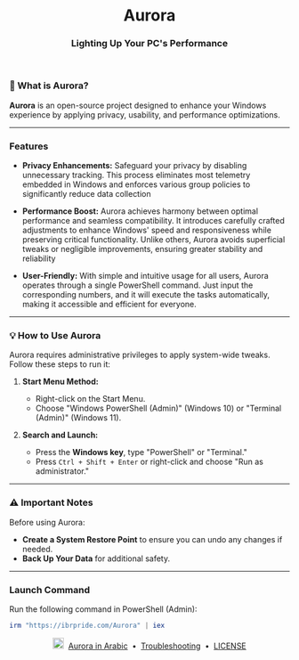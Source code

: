 <p align="center">

<h1 align="center">Aurora</h1>
<h3 align="center">Lighting Up Your PC's Performance</h3>
<br>

</p>

### 🤔 What is Aurora?

**Aurora** is an open-source project designed to enhance your Windows experience by applying privacy, usability, and performance optimizations.

---

### Features

- **Privacy Enhancements:** Safeguard your privacy by disabling unnecessary tracking. This process eliminates most telemetry embedded in Windows and enforces various group policies to significantly reduce data collection

- **Performance Boost:** Aurora achieves harmony between optimal performance and seamless compatibility. It introduces carefully crafted adjustments to enhance Windows' speed and responsiveness while preserving critical functionality. Unlike others, Aurora avoids superficial tweaks or negligible improvements, ensuring greater stability and reliability

- **User-Friendly:** With simple and intuitive usage for all users, Aurora operates through a single PowerShell command. Just input the corresponding numbers, and it will execute the tasks automatically, making it accessible and efficient for everyone.

---

### 💡 How to Use Aurora

Aurora requires administrative privileges to apply system-wide tweaks. Follow these steps to run it:

1. **Start Menu Method:**
   - Right-click on the Start Menu.
   - Choose "Windows PowerShell (Admin)" (Windows 10) or "Terminal (Admin)" (Windows 11).

2. **Search and Launch:**
   - Press the **Windows key**, type "PowerShell" or "Terminal."
   - Press `Ctrl + Shift + Enter` or right-click and choose "Run as administrator."

---

### ⚠️ Important Notes
Before using Aurora:
-  **Create a System Restore Point** to ensure you can undo any changes if needed.
-  **Back Up Your Data** for additional safety.

---

### Launch Command

Run the following command in PowerShell (Admin):

```powershell
irm "https://ibrpride.com/Aurora" | iex
```

<p align="center">
  <img src="https://upload.wikimedia.org/wikipedia/commons/0/0d/Flag_of_Saudi_Arabia.svg" alt="Saudi Flag" width="20" height="20">
  &nbsp;<a href="https://github.com/IBRHUB/Aurora/blob/main/README.ar.md">Aurora in Arabic</a>
  &nbsp;&bull;&nbsp;
  <a href="https://github.com/IBRHUB/Aurora/blob/main/Troubleshooting">Troubleshooting</a>
  &nbsp;&bull;&nbsp;
  <a href="https://github.com/IBRHUB/Aurora/blob/main/LICENSE">LICENSE</a>
</p>


